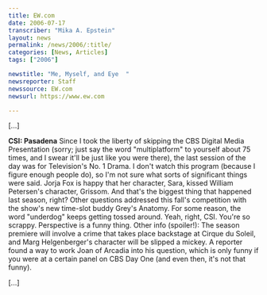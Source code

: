 ```yaml
---
title: EW.com
date: 2006-07-17
transcriber: "Mika A. Epstein"
layout: news
permalink: /news/2006/:title/
categories: [News, Articles]
tags: ["2006"]

newstitle: "Me, Myself, and Eye  "
newsreporter: Staff
newssource: EW.com
newsurl: https://www.ew.com

---
```


[...]

**CSI: Pasadena** Since I took the liberty of skipping the CBS Digital Media Presentation (sorry; just say the word "multiplatform" to yourself about 75 times, and I swear it'll be just like you were there), the last session of the day was for Television's No. 1 Drama. I don't watch this program (because I figure enough people do), so I'm not sure what sorts of significant things were said. Jorja Fox is happy that her character, Sara, kissed William Petersen's character, Grissom. And that's the biggest thing that happened last season, right? Other questions addressed this fall's competition with the show's new time-slot buddy Grey's Anatomy. For some reason, the word "underdog" keeps getting tossed around. Yeah, right, CSI. You're so scrappy. Perspective is a funny thing. Other info (spoiler!): The season premiere will involve a crime that takes place backstage at Cirque du Soleil, and Marg Helgenberger's character will be slipped a mickey. A reporter found a way to work Joan of Arcadia into his question, which is only funny if you were at a certain panel on CBS Day One (and even then, it's not that funny).

[...]
